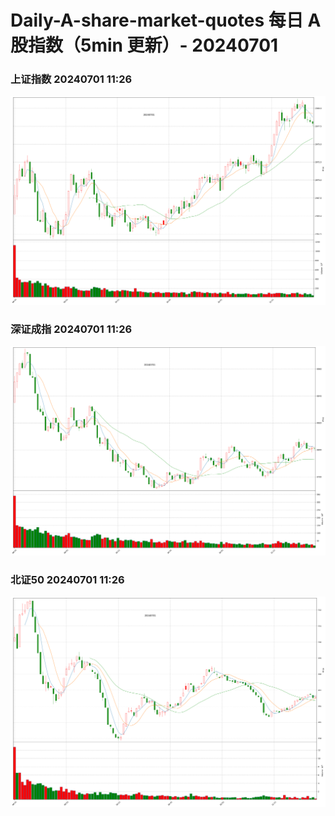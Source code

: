 
# Daily-A-share-market-quotes 每日 A 股指数（5min 更新）- 20240701

### 上证指数 20240701 11:26
![](./fig/2024/7/20240701-sh000001.png)

### 深证成指 20240701 11:26
![](./fig/2024/7/20240701-sz399001.png)

### 北证50 20240701 11:26
![](./fig/2024/7/20240701-bj899050.png)
